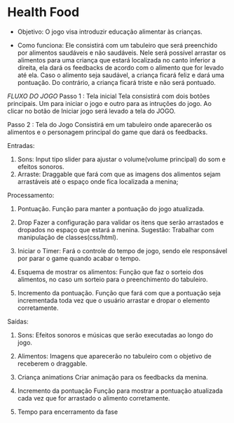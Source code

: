 # Health Food
 - Objetivo:
 O jogo visa introduzir educação alimentar às crianças.

 - Como funciona:
  Ele consistirá com um tabuleiro que será preenchido por  alimentos saudáveis e não saudáveis.
  Nele será possível arrastar os alimentos para uma criança que estará localizada no canto inferior a direita, ela dará os feedbacks de acordo com o alimento que for levado até ela.
  Caso o alimento seja saudável, a criança ficará feliz e dará uma pontuação.
  Do contrário, a criança ficará triste e não será pontuado.

  *FLUXO DO JOGO*
  Passo 1 : Tela inicial
  Tela consistirá com dois botões principais.
  Um para iniciar o jogo e outro para as intruções do jogo.
  Ao clicar no botão de Iniciar jogo será levado a tela do JOGO.

  Passo 2 : Tela do Jogo
  Consistirá em um tabuleiro onde aparecerão os alimentos e o personagem principal do game que dará os feedbacks.


  Entradas:
  1. Sons:
  Input tipo slider para ajustar o volume(volume principal) do som e efeitos sonoros.
  2. Arraste:
  Draggable que fará com que as imagens dos alimentos sejam arrastáveis até o espaço onde fica localizada a menina;
  
  Processamento:
  1. Pontuação.
  Função para manter a pontuação do jogo atualizada.

  2. Drop
  Fazer a configuração para validar os itens que serão arrastados e dropados no espaço que estará a menina. Sugestão: Trabalhar com manipulação de classes(css/html).

  3. Iniciar o Timer:
  Fará o controle do tempo de jogo, sendo ele responsável por parar o game quando acabar o tempo.

  4. Esquema de mostrar os alimentos:
  Função que faz o sorteio dos alimentos, no caso um sorteio para o preenchimento do tabuleiro.

  5. Incremento da pontuação.
  Função que fará com que a pontuação seja incrementada toda vez que o usuário arrastar e dropar o elemento corretamente.

  Saídas:
  1. Sons:
  Efeitos sonoros e músicas que serão executadas ao longo do jogo.

  2. Alimentos:
  Imagens que aparecerão no tabuleiro com o objetivo de receberem o draggable.

  3. Criança animations
  Criar animação para os feedbacks da menina.

  4. Incremento da pontuação
  Função para mostrar a pontuação atualizada cada vez que for arrastado o alimento corretamente.

  5. Tempo para encerramento da fase


